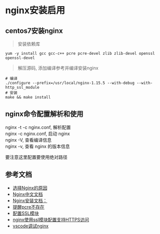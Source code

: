 # nginx安装启用

## centos7安装nginx

> 安装依赖库

```shell
yum -y install gcc gcc-c++ pcre pcre-devel zlib zlib-devel openssl openssl-devel
```

> 解压源码, 添加编译参考并编译安装nginx

```shell
# 编译
./configure --prefix=/usr/local/nginx-1.15.5 --with-debug --with-http_ssl_module
# 安装
make && make install
```

## nginx命令配置解析和使用

nginx -t -c nginx.conf, 解析配置  
nginx -c nginx.conf, 启动 nginx  
nginx -V, 查看编译信息  
nginx -v, 查看 nginx 的版本信息

要注意这里配置要使用绝对路径  

## 参考文档

- [选择Nginx的原因](http://www.nginx.cn/nginxchswhyuseit)
- [Nginx中文文档](http://www.nginx.cn/doc/index.html)
- [Nginx安装文档：](http://www.nginx.cn/install)
- [提醒pcre不存在](http://blog.sina.com.cn/s/blog_4ad7c2540101duql.html)
- [配置SSL模块](https://www.cnblogs.com/saneri/p/5391821.html)
- [nginx使用ssl模块配置支持HTTPS访问](https://www.cnblogs.com/saneri/p/5391821.html)
- [vscode调试nginx](https://zhuanlan.zhihu.com/p/47236996)
